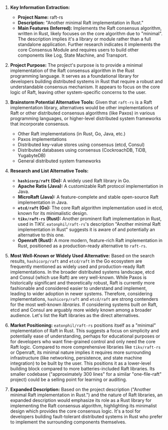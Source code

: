 1.  **Key Information Extraction:**
    *   **Project Name:** raft-rs
    *   **Description:** "Another minimal Raft implementation in Rust."
    *   **Main Features (Inferred):** Implements the Raft consensus algorithm, written in Rust, likely focuses on the core algorithm due to "minimal". The description implies it's a library or module rather than a full standalone application. Further research indicates it implements the core Consensus Module and requires users to build other components like Log, State Machine, and Transport.

2.  **Project Purpose:**
    The project's purpose is to provide a minimal implementation of the Raft consensus algorithm in the Rust programming language. It serves as a foundational library for developers building distributed systems in Rust that require a robust and understandable consensus mechanism. It appears to focus on the core logic of Raft, leaving other system-specific concerns to the user.

3.  **Brainstorm Potential Alternative Tools:**
    Given that `raft-rs` is a Raft implementation library, alternatives would be other implementations of Raft or other distributed consensus algorithms (like Paxos) in various programming languages, or higher-level distributed system frameworks that incorporate consensus.

    *   Other Raft implementations (in Rust, Go, Java, etc.)
    *   Paxos implementations
    *   Distributed key-value stores using consensus (etcd, Consul)
    *   Distributed databases using consensus (CockroachDB, TiDB, YugabyteDB)
    *   General distributed system frameworks

4.  **Research and List Alternative Tools:**

    *   **`hashicorp/raft` (Go):** A widely used Raft library in Go.
    *   **Apache Ratis (Java):** A customizable Raft protocol implementation in Java.
    *   **MicroRaft (Java):** A feature-complete and stable open-source Raft implementation in Java.
    *   **`etcd/raft` (Go):** The core Raft algorithm implementation used in etcd, known for its minimalistic design.
    *   **`tikv/raft-rs` (Rust):** Another prominent Raft implementation in Rust, used in TiKV. `eatonphil/raft-rs`'s description "Another minimal Raft implementation in Rust" suggests it is aware of and potentially an alternative to this one.
    *   **Openraft (Rust):** A more modern, feature-rich Raft implementation in Rust, positioned as a production-ready alternative to `raft-rs`.

5.  **Most Well-Known or Widely Used Alternative:**
    Based on the search results, `hashicorp/raft` and `etcd/raft` in the Go ecosystem are frequently mentioned as widely used and production-ready Raft implementations. In the broader distributed systems landscape, etcd and Consul (which use Raft) are very well-known. While Paxos is historically significant and theoretically robust, Raft is currently more fashionable and considered easier to understand and implement, leading to wider adoption in newer systems. Therefore, considering implementations, `hashicorp/raft` and `etcd/raft` are strong contenders for the most well-known *libraries*. If considering systems built *on* Raft, etcd and Consul are arguably more widely known among a broader audience. Let's list the Raft libraries as the direct alternatives.

6.  **Market Positioning:**
    `eatonphil/raft-rs` positions itself as a "minimal" implementation of Raft in Rust. This suggests a focus on simplicity and potentially ease of understanding, perhaps for educational purposes or for developers who want fine-grained control and only need the core Raft logic. Compared to more comprehensive libraries like `tikv/raft-rs` or Openraft, its minimal nature implies it requires more surrounding infrastructure (like networking, persistence, and state machine integration) to be built by the user. This positions it as a lower-level building block compared to more batteries-included Raft libraries. Its smaller codebase ("approximately 300 lines" for a similar "one-file-raft" project) could be a selling point for learning or auditing.

7.  **Expanded Description:**
    Based on the project description ("Another minimal Raft implementation in Rust.") and the nature of Raft libraries, an expanded description would emphasize its role as a Rust library for implementing the Raft consensus algorithm, highlighting its minimalist design which provides the core consensus logic. It's a tool for developers building fault-tolerant distributed systems in Rust who prefer to implement the surrounding components themselves.